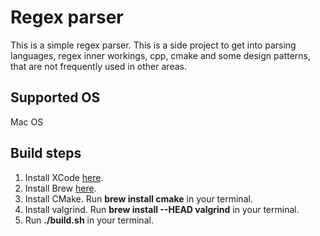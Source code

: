 # Regex parser

This is a simple regex parser. This is a side project to get into parsing languages, regex inner workings, cpp, cmake and some design patterns, that are not frequently used in other areas.

## Supported OS

Mac OS

## Build steps

1. Install XCode [here](https://developer.apple.com/xcode/).
1. Install Brew [here](https://brew.sh).
1. Install CMake. Run __brew install cmake__ in your terminal.
1. Install valgrind. Run __brew install --HEAD valgrind__ in your terminal.
1. Run __./build.sh__ in your terminal.